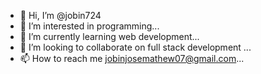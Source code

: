 - 👋 Hi, I’m @jobin724
- 👀 I’m interested in programming...
- 🌱 I’m currently learning web development...
- 💞️ I’m looking to collaborate on full stack development ...
- 📫 How to reach me jobinjosemathew07@gmail.com...

<!---
jobin724/jobin724 is a ✨ special ✨ repository because its `README.md` (this file) appears on your GitHub profile.
You can click the Preview link to take a look at your changes.
--->
